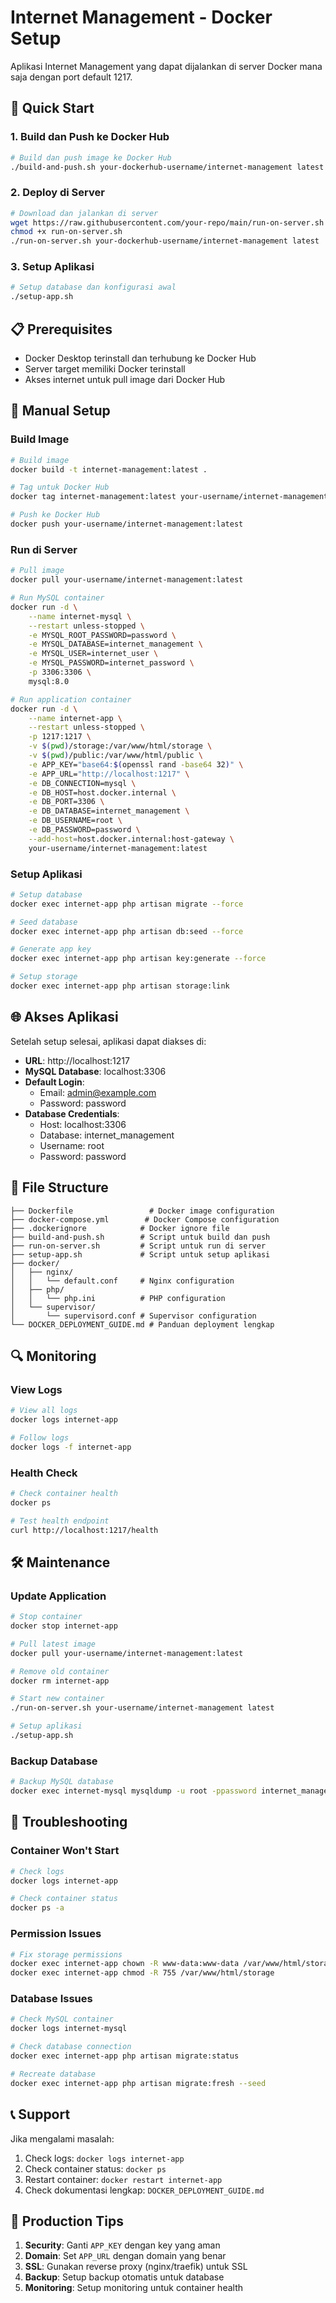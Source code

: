 # Internet Management - Docker Setup

Aplikasi Internet Management yang dapat dijalankan di server Docker mana saja dengan port default 1217.

## 🚀 Quick Start

### 1. Build dan Push ke Docker Hub

```bash
# Build dan push image ke Docker Hub
./build-and-push.sh your-dockerhub-username/internet-management latest
```

### 2. Deploy di Server

```bash
# Download dan jalankan di server
wget https://raw.githubusercontent.com/your-repo/main/run-on-server.sh
chmod +x run-on-server.sh
./run-on-server.sh your-dockerhub-username/internet-management latest
```

### 3. Setup Aplikasi

```bash
# Setup database dan konfigurasi awal
./setup-app.sh
```

## 📋 Prerequisites

- Docker Desktop terinstall dan terhubung ke Docker Hub
- Server target memiliki Docker terinstall
- Akses internet untuk pull image dari Docker Hub

## 🔧 Manual Setup

### Build Image

```bash
# Build image
docker build -t internet-management:latest .

# Tag untuk Docker Hub
docker tag internet-management:latest your-username/internet-management:latest

# Push ke Docker Hub
docker push your-username/internet-management:latest
```

### Run di Server

```bash
# Pull image
docker pull your-username/internet-management:latest

# Run MySQL container
docker run -d \
    --name internet-mysql \
    --restart unless-stopped \
    -e MYSQL_ROOT_PASSWORD=password \
    -e MYSQL_DATABASE=internet_management \
    -e MYSQL_USER=internet_user \
    -e MYSQL_PASSWORD=internet_password \
    -p 3306:3306 \
    mysql:8.0

# Run application container
docker run -d \
    --name internet-app \
    --restart unless-stopped \
    -p 1217:1217 \
    -v $(pwd)/storage:/var/www/html/storage \
    -v $(pwd)/public:/var/www/html/public \
    -e APP_KEY="base64:$(openssl rand -base64 32)" \
    -e APP_URL="http://localhost:1217" \
    -e DB_CONNECTION=mysql \
    -e DB_HOST=host.docker.internal \
    -e DB_PORT=3306 \
    -e DB_DATABASE=internet_management \
    -e DB_USERNAME=root \
    -e DB_PASSWORD=password \
    --add-host=host.docker.internal:host-gateway \
    your-username/internet-management:latest
```

### Setup Aplikasi

```bash
# Setup database
docker exec internet-app php artisan migrate --force

# Seed database
docker exec internet-app php artisan db:seed --force

# Generate app key
docker exec internet-app php artisan key:generate --force

# Setup storage
docker exec internet-app php artisan storage:link
```

## 🌐 Akses Aplikasi

Setelah setup selesai, aplikasi dapat diakses di:

- **URL**: http://localhost:1217
- **MySQL Database**: localhost:3306
- **Default Login**:
  - Email: admin@example.com
  - Password: password
- **Database Credentials**:
  - Host: localhost:3306
  - Database: internet_management
  - Username: root
  - Password: password

## 📁 File Structure

```
├── Dockerfile                 # Docker image configuration
├── docker-compose.yml        # Docker Compose configuration
├── .dockerignore            # Docker ignore file
├── build-and-push.sh        # Script untuk build dan push
├── run-on-server.sh         # Script untuk run di server
├── setup-app.sh             # Script untuk setup aplikasi
├── docker/
│   ├── nginx/
│   │   └── default.conf     # Nginx configuration
│   ├── php/
│   │   └── php.ini          # PHP configuration
│   └── supervisor/
│       └── supervisord.conf # Supervisor configuration
└── DOCKER_DEPLOYMENT_GUIDE.md # Panduan deployment lengkap
```

## 🔍 Monitoring

### View Logs

```bash
# View all logs
docker logs internet-app

# Follow logs
docker logs -f internet-app
```

### Health Check

```bash
# Check container health
docker ps

# Test health endpoint
curl http://localhost:1217/health
```

## 🛠️ Maintenance

### Update Application

```bash
# Stop container
docker stop internet-app

# Pull latest image
docker pull your-username/internet-management:latest

# Remove old container
docker rm internet-app

# Start new container
./run-on-server.sh your-username/internet-management latest

# Setup aplikasi
./setup-app.sh
```

### Backup Database

```bash
# Backup MySQL database
docker exec internet-mysql mysqldump -u root -ppassword internet_management > backup-$(date +%Y%m%d).sql
```

## 🚨 Troubleshooting

### Container Won't Start

```bash
# Check logs
docker logs internet-app

# Check container status
docker ps -a
```

### Permission Issues

```bash
# Fix storage permissions
docker exec internet-app chown -R www-data:www-data /var/www/html/storage
docker exec internet-app chmod -R 755 /var/www/html/storage
```

### Database Issues

```bash
# Check MySQL container
docker logs internet-mysql

# Check database connection
docker exec internet-app php artisan migrate:status

# Recreate database
docker exec internet-app php artisan migrate:fresh --seed
```

## 📞 Support

Jika mengalami masalah:

1. Check logs: `docker logs internet-app`
2. Check container status: `docker ps`
3. Restart container: `docker restart internet-app`
4. Check dokumentasi lengkap: `DOCKER_DEPLOYMENT_GUIDE.md`

## 🎯 Production Tips

1. **Security**: Ganti `APP_KEY` dengan key yang aman
2. **Domain**: Set `APP_URL` dengan domain yang benar
3. **SSL**: Gunakan reverse proxy (nginx/traefik) untuk SSL
4. **Backup**: Setup backup otomatis untuk database
5. **Monitoring**: Setup monitoring untuk container health
